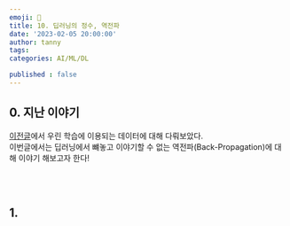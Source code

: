 ```yaml
---
emoji: 🔮
title: 10. 딥러닝의 정수, 역전파
date: '2023-02-05 20:00:00'
author: tanny
tags: 
categories: AI/ML/DL

published : false
---
```


## 0. 지난 이야기
[이전글](https://tannybrown.github.io/ai/9/)에서 우린 학습에 이용되는 데이터에 대해 다뤄보았다.<br>
이번글에서는 딥러닝에서 뺴놓고 이야기할 수 없는 역전파(Back-Propagation)에 대해 이야기 해보고자 한다!<br>

<br><br>

## 1. 